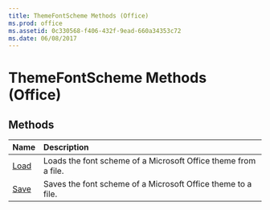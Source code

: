 ```yaml
---
title: ThemeFontScheme Methods (Office)
ms.prod: office
ms.assetid: 0c330568-f406-432f-9ead-660a34353c72
ms.date: 06/08/2017
---
```



# ThemeFontScheme Methods (Office)

## Methods



|**Name**|**Description**|
|:-----|:-----|
|[Load](themefontscheme-load-method-office.md)|Loads the font scheme of a Microsoft Office theme from a file.|
|[Save](themefontscheme-save-method-office.md)|Saves the font scheme of a Microsoft Office theme to a file.|

